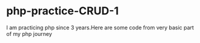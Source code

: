 # php-practice-CRUD-1
I am practicing php since 3 years.Here are some code from very basic part of my php journey
